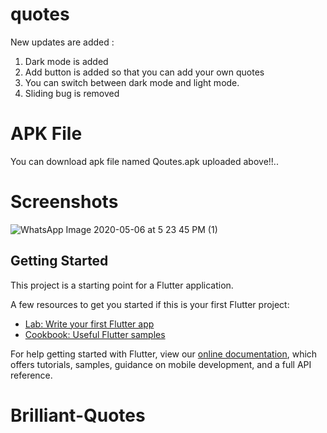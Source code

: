 # quotes

New updates are added :
1. Dark mode is added
2. Add button is added so that you can add your own quotes
3. You can switch between dark mode and light mode.
4. Sliding bug is removed


# APK File

You can download apk file named Qoutes.apk uploaded above!!..

# Screenshots


![WhatsApp Image 2020-05-06 at 5 23 45 PM (1)](https://user-images.githubusercontent.com/42396114/81174023-ad2a2500-8fbe-11ea-9e24-f765d0260faa.jpeg)      



## Getting Started

This project is a starting point for a Flutter application.

A few resources to get you started if this is your first Flutter project:

- [Lab: Write your first Flutter app](https://flutter.dev/docs/get-started/codelab)
- [Cookbook: Useful Flutter samples](https://flutter.dev/docs/cookbook)

For help getting started with Flutter, view our
[online documentation](https://flutter.dev/docs), which offers tutorials,
samples, guidance on mobile development, and a full API reference.
# Brilliant-Quotes
